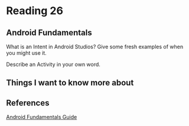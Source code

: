 # Reading 26

## Android Fundamentals

What is an Intent in Android Studios? Give some fresh examples of when you might use it.

Describe an Activity in your own word.

## Things I want to know more about

## References

[Android Fundamentals Guide](https://developer.android.com/guide/components/fundamentals)
